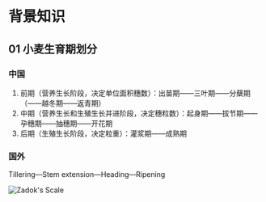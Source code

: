 # 背景知识

## 01 小麦生育期划分

### 中国

1. 前期（营养生长阶段，决定单位面积穗数）：出苗期——三叶期——分蘖期（——越冬期——返青期）
2. 中期（营养生长和生殖生长并进阶段，决定穗粒数）：起身期——拔节期——孕穗期——抽穗期——开花期
3. 后期（生殖生长阶段，决定粒重）：灌浆期——成熟期

### 国外

Tillering—Stem extension—Heading—Ripening

![Zadok's Scale](/Users/gabriel/Documents/GitHub/lucifer1004/field-experiments/images/Zadok-Scale.gif)